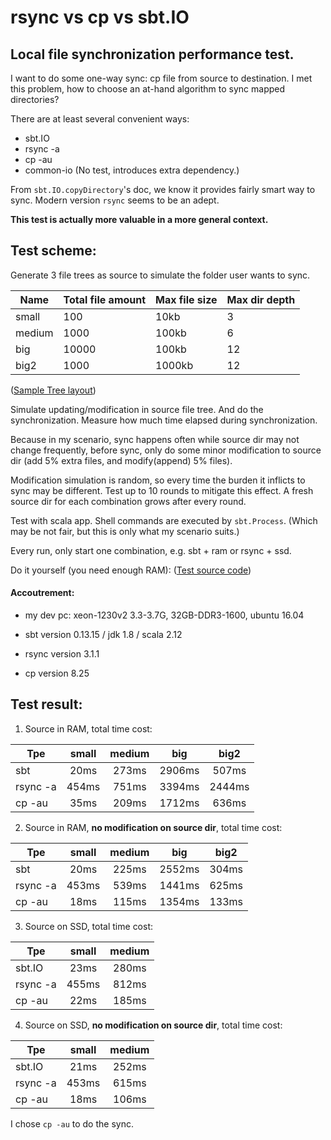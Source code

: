# rsync vs cp vs sbt.IO 
## Local file synchronization performance test.

I want to do some one-way sync: cp file from source to destination.
I met this problem, how to choose an at-hand algorithm to sync mapped directories?

There are at least several convenient ways:
* sbt.IO
* rsync -a
* cp -au
* common-io (No test, introduces extra dependency.)

From `sbt.IO.copyDirectory`'s doc, we know it provides fairly smart way to sync.
Modern version `rsync` seems to be an adept.

__This test is actually more valuable in a more general context.__

## Test scheme:
Generate 3 file trees as source to simulate the folder user wants to sync.

| Name  | Total file amount | Max file size | Max dir depth |
| ------------- | ------------- | ------------- | ------------- |
| small  | 100  | 10kb | 3 |
| medium  | 1000  | 100kb | 6 |
| big  | 10000  | 100kb | 12 |
| big2  | 1000  | 1000kb | 12 |

([Sample Tree layout](TestFileTreeSample.md))

Simulate updating/modification in source file tree. And do the synchronization.
Measure how much time elapsed during synchronization.

Because in my scenario, sync happens often while source dir may not change frequently,
before sync, only do some minor modification to source dir
(add 5% extra files, and modify(append) 5% files).

Modification simulation is random, so every time the burden it inflicts to sync may be
different. Test up to 10 rounds to mitigate this effect. 
A fresh source dir for each combination grows after every round.

Test with scala app. Shell commands are executed by `sbt.Process`.
(Which may be not fair, but this is only what my scenario suits.)

Every run, only start one combination, e.g. sbt + ram  or rsync + ssd.

Do it yourself (you need enough RAM):
([Test source code](../src/test/scala/com/github/cuzfrog/RsyncVsSbtCopyTest.scala))

#### Accoutrement: 

* my dev pc: xeon-1230v2 3.3-3.7G, 32GB-DDR3-1600, ubuntu 16.04

* sbt version 0.13.15 / jdk 1.8 / scala 2.12

* rsync version 3.1.1

* cp version 8.25

## Test result:

1. Source in RAM, total time cost:
 
| Tpe  | small | medium | big | big2 |
| ------- | :---: | :---: | :---: | :---: |
| sbt | 20ms | 273ms | 2906ms | 507ms |
| rsync -a | 454ms | 751ms | 3394ms | 2444ms |
| cp -au | 35ms | 209ms | 1712ms | 636ms |

2. Source in RAM, **no modification on source dir**, total time cost:
 
| Tpe  | small | medium | big | big2 |
| ------- | :---: | :---: | :---: | :---: |
| sbt | 20ms | 225ms | 2552ms | 304ms |
| rsync -a | 453ms | 539ms | 1441ms | 625ms |
| cp -au | 18ms | 115ms | 1354ms | 133ms |

3. Source on SSD, total time cost:
 
| Tpe  | small | medium |
| ------- | :---: | :---: | 
| sbt.IO  |  23ms | 280ms | 
| rsync -a  | 455ms | 812ms |
| cp -au  |  22ms | 185ms |

4. Source on SSD, **no modification on source dir**, total time cost:
 
| Tpe  | small | medium |
| ------- | :---: | :---: | 
| sbt.IO  |  21ms | 252ms |
| rsync -a  | 453ms | 615ms |
| cp -au  | 18ms | 106ms | 

I chose `cp -au` to do the sync.
